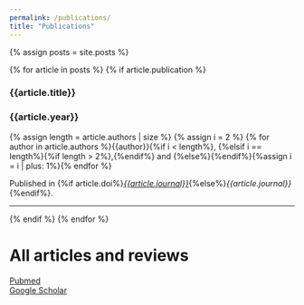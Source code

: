 ```yaml
---
permalink: /publications/
title: "Publications"
---
```


{% assign posts = site.posts %}

{% for article in posts %}
{% if article.publication %}
### {{article.title}}
### {{article.year}}
{% assign length = article.authors | size %}
{% assign i = 2 %}
{% for author in article.authors %}{{author}}{%if i < length%}, {%elsif i == length%}{%if length > 2%},{%endif%} and {%else%}{%endif%}{%assign i = i | plus: 1%}{% endfor %}

Published in {%if article.doi%}[*{{article.journal}}*](https://doi.org/{{article.doi}}){%else%}*{{article.journal}}*{%endif%}.

<!--
{% if article.pdbs %}
{% assign length = article.pdbs | size %}
PDB{%if length > 1%}s{%endif%}: {% for pdb in article.pdbs %} [{{pdb}}](https://doi.org/10.2210/pdb{{pdb}}/pdb){% endfor %}
{% endif %}
-->
<hr>
{% endif %}
{% endfor %}

# All articles and reviews

[Pubmed](https://pubmed.ncbi.nlm.nih.gov/?term=D%20Nathaniel%20Clarke%20or%20Donald%20N%20Clarke&sort=date)\
[Google Scholar](https://scholar.google.com/citations?user=xFyjzfoAAAAJ&hl=en)
